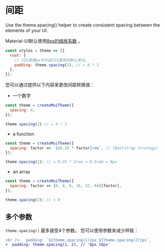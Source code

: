 # 间距

<p class="description">Use the theme.spacing() helper to create consistent spacing between the elements of your UI.</p>

Material-UI默认使用[8px的缩放系数](https://material.io/design/layout/understanding-layout.html) 。

```js
const styles = theme => ({
  root: {
    // JSS使用px作为此CSS属性的默认单位。
    padding: theme.spacing(2), // = 8 * 2
  },
});
```

您可以通过提供以下内容来更改间距转换值：

- 一个数字

```js
const theme = createMuiTheme({
  spacing: 4,
});

theme.spacing(2) // = 4 * 2
```

- a function

```js
const theme = createMuiTheme({
  spacing: factor => `${0.25 * factor}rem`, // (Bootstrap strategy)
});

theme.spacing(2); // = 0.25 * 2rem = 0.5rem = 8px
```

- an array

```js
const theme = createMuiTheme({
  spacing: factor => [0, 4, 8, 16, 32, 64][factor],
});

theme.spacing(2); // = 8
```

## 多个参数

` theme.spacing() ` 最多接受4个参数。 您可以使用参数来减少样板：

```diff
<br />-  padding: `${theme.spacing(1)}px ${theme.spacing(2)}px`,
+  padding: theme.spacing(1, 2), // '8px 16px'
```